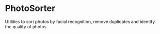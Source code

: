 # PhotoSorter
Utilities to sort photos by facial recognition, remove duplicates and identify the quality of photos. 
